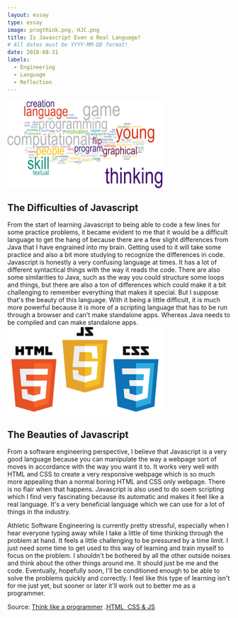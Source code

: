 ```yaml
---
layout: essay
type: essay
image: progthink.png, HJC.png
title: Is Javascript Even a Real Language?
# All dates must be YYYY-MM-DD format!
date: 2018-08-31
labels:
  - Engineering
  - Language
  - Reflection
---
```


<img class="ui image" src="../images/progthink.png" height="200" width="350">
 
<h2>The Difficulties of Javascript</h2>
  From the start of learning Javascript to being able to code a few lines for some practice problems, it became evident to me that it would be a difficult language to get the hang of because there are a few slight differences from Java that I have engrained into my brain. Getting used to it will take some practice and also a bit more studying to recognize the differences in code.
<br/>
  Javascript is honestly a very confusing language at times. It has a lot of different syntactical things with the way it reads the code. There are also some similarities to Java, such as the way you could structure some loops and things, but there are also a ton of differences which could make it a bit challenging to remember everything that makes it special. But I suppose that's the beauty of this language. With it being a little difficult, it is much more powerful because it is more of a scripting language that has to be run through a browser and can't make standalone apps. Whereas Java needs to be compiled and can make standalone apps. 
  
<img class="ui image" src="../images/HJC.png" height="200" width="350">
  
<h2>The Beauties of Javascript</h2>

  From a software engineering perspective, I believe that Javascript is a very good language because you can manipulate the way a webpage sort of moves in accordance with the way you want it to. It works very well with HTML and CSS to create a very responsive webpage which is so much more appealing than a normal boring HTML and CSS only webpage. There is no flair when that happens. Javascript is also used to do soem scripting which I find very fascinating because its automatic and makes it feel like a real language. It's a very beneficial language which we can use for a lot of things in the industry.
  
  Athletic Software Engineering is currently pretty stressful, especially when I hear everyone typing away while I take a little of time thinking through the problem at hand. It feels a little challenging to be pressured by a time limit. I just need some time to get used to this way of learning and train myself to focus on the problem. I shouldn't be bothered by all the other outside noises and think about the other things around me. It should just be me and the code. Eventually, hopefully soon, I'll be conditioned enough to be able to solve the problems quickly and correctly. I feel like this type of learning isn't for me just yet, but sooner or later it'll work out to better me as a programmer.
  
Source: <a href="http://www.researchperspectives.org/rcuk/DA05DD38-73C3-43D7-A63F-EB3FABBE537B_Flip--A-Concurrent-Bi-modal-Programming-Language-For-Computational-Thinking"><i class="large github icon"></i>Think like a programmer</a> 
        .<a href="https://medium.com/level-up-web/amazingly-useful-html-css-and-javascript-tools-and-libraries-d73b10fbae29"><i class="large github icon"></i>HTML, CSS & JS</a>
